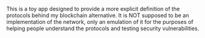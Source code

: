 This is a toy app designed to provide a more explicit definition of the protocols behind my blockchain alternative. It is NOT supposed to be an implementation of the network, only an emulation of it for the purposes of helping people understand the protocols and testing security vulnerabilities.